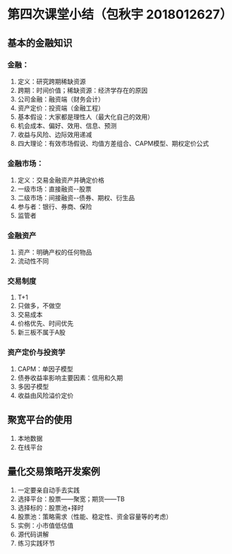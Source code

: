 # 第四次课堂小结（包秋宇 2018012627）
## 基本的金融知识
### 金融：
1. 定义：研究跨期稀缺资源
2. 跨期：时间价值；稀缺资源：经济学存在的原因
3. 公司金融：融资端（财务会计）
4. 资产定价：投资端（金融工程）
5. 基本假设：大家都是理性人（最大化自己的效用）
6. 机会成本、偏好、效用、信息、预测
7. 收益与风险、边际效用递减
8. 四大理论：有效市场假说、均值方差组合、CAPM模型、期权定价公式
### 金融市场：
1. 定义：交易金融资产并确定价格
2. 一级市场：直接融资--股票
3. 二级市场：间接融资--债券、期权、衍生品
4. 参与者：银行、券商、保险
5. 监管者
### 金融资产
1. 资产：明确产权的任何物品
2. 流动性不同
### 交易制度
1. T+1
2. 只做多，不做空
3. 交易成本
4. 价格优先、时间优先
5. 新三板不属于A股
### 资产定价与投资学
1. CAPM：单因子模型
2. 债券收益率影响主要因素：信用和久期
3. 多因子模型
4. 收益由风险溢价定价

## 聚宽平台的使用
1. 本地数据
2. 在线平台

## 量化交易策略开发案例
1. 一定要亲自动手去实践
2. 选择平台：股票——聚宽；期货——TB
3. 选择标的：股票池+择时
4. 股票池：策略需求（性能、稳定性、资金容量等的考虑）
5. 实例：小市值低估值
6. 源代码讲解
7. 练习实践环节





















